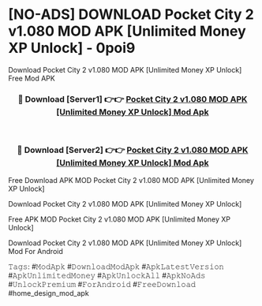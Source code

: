 # [NO-ADS] DOWNLOAD Pocket City 2 v1.080 MOD APK [Unlimited Money XP Unlock] - 0poi9
Download Pocket City 2 v1.080 MOD APK [Unlimited Money XP Unlock] Free Mod APK

<div align="center">
<h3>🔴 Download [Server1] 👉👉 <a href="https://apk-comot.site?title=Pocket_City_2_v1.080_MOD_APK_[Unlimited_Money_XP_Unlock]">Pocket City 2 v1.080 MOD APK [Unlimited Money XP Unlock] Mod Apk</a></h3><br>

<h3>🔴 Download [Server2] 👉👉 <a href="https://apk-comot.site?title=Pocket_City_2_v1.080_MOD_APK_[Unlimited_Money_XP_Unlock]">Pocket City 2 v1.080 MOD APK [Unlimited Money XP Unlock] Mod Apk</a></h3>
</div>


Free Download APK MOD Pocket City 2 v1.080 MOD APK [Unlimited Money XP Unlock]

Download Pocket City 2 v1.080 MOD APK [Unlimited Money XP Unlock] 

Free APK MOD Pocket City 2 v1.080 MOD APK [Unlimited Money XP Unlock] 

Download Pocket City 2 v1.080 MOD APK [Unlimited Money XP Unlock] Mod For Android

𝚃𝚊𝚐𝚜: #𝙼𝚘𝚍𝙰𝚙𝚔 #𝙳𝚘𝚠𝚗𝚕𝚘𝚊𝚍𝙼𝚘𝚍𝙰𝚙𝚔 #𝙰𝚙𝚔𝙻𝚊𝚝𝚎𝚜𝚝𝚅𝚎𝚛𝚜𝚒𝚘𝚗 #𝙰𝚙𝚔𝚄𝚗𝚕𝚒𝚖𝚒𝚝𝚎𝚍𝙼𝚘𝚗𝚎𝚢 #𝙰𝚙𝚔𝚄𝚗𝚕𝚘𝚌𝚔𝙰𝚕𝚕 #𝙰𝚙𝚔𝙽𝚘𝙰𝚍𝚜 #𝚄𝚗𝚕𝚘𝚌𝚔𝙿𝚛𝚎𝚖𝚒𝚞𝚖 #𝙵𝚘𝚛𝙰𝚗𝚍𝚛𝚘𝚒𝚍 #𝙵𝚛𝚎𝚎𝙳𝚘𝚠𝚗𝚕𝚘𝚊𝚍 #home_design_mod_apk